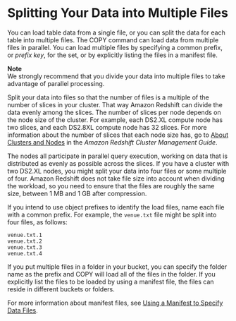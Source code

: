 # Splitting Your Data into Multiple Files<a name="t_splitting-data-files"></a>

You can load table data from a single file, or you can split the data for each table into multiple files\. The COPY command can load data from multiple files in parallel\. You can load multiple files by specifying a common prefix, or *prefix key*, for the set, or by explicitly listing the files in a manifest file\.

**Note**  
We strongly recommend that you divide your data into multiple files to take advantage of parallel processing\.

Split your data into files so that the number of files is a multiple of the number of slices in your cluster\. That way Amazon Redshift can divide the data evenly among the slices\. The number of slices per node depends on the node size of the cluster\. For example, each DS2\.XL compute node has two slices, and each DS2\.8XL compute node has 32 slices\. For more information about the number of slices that each node size has, go to [About Clusters and Nodes](https://docs.aws.amazon.com/redshift/latest/mgmt/working-with-clusters.html#rs-about-clusters-and-nodes) in the *Amazon Redshift Cluster Management Guide*\. 

The nodes all participate in parallel query execution, working on data that is distributed as evenly as possible across the slices\. If you have a cluster with two DS2\.XL nodes, you might split your data into four files or some multiple of four\. Amazon Redshift does not take file size into account when dividing the workload, so you need to ensure that the files are roughly the same size, between 1 MB and 1 GB after compression\. 

If you intend to use object prefixes to identify the load files, name each file with a common prefix\. For example, the `venue.txt` file might be split into four files, as follows:

```
venue.txt.1
venue.txt.2
venue.txt.3
venue.txt.4
```

If you put multiple files in a folder in your bucket, you can specify the folder name as the prefix and COPY will load all of the files in the folder\. If you explicitly list the files to be loaded by using a manifest file, the files can reside in different buckets or folders\.

For more information about manifest files, see [Using a Manifest to Specify Data Files](r_COPY_command_examples.md#copy-command-examples-manifest)\.